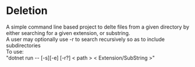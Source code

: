 # Deletion
A simple command line based project to delte files from a given directory by either searching for a given extension, or substring.\
A user may optionally use -r to search recursively so as to include subdirectories\
To use:\
"dotnet run -- [-s][-e] [-r?] < path > < Extension/SubString >"
